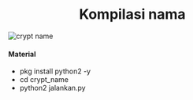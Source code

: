 <h1 align="center">
Kompilasi nama
</h1>
</div>

![crypt name](https://user-images.githubusercontent.com/76813856/168959516-3b49e903-c4b6-41e7-949b-b7871c88df32.JPG)


#### Material

* pkg install python2 -y
* cd crypt_name
* python2 jalankan.py
